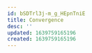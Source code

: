 ```yaml
---
id: bSDTrl3j-m_g_HEpnTniE
title: Convergence
desc: ''
updated: 1639759165196
created: 1639759165196
---
```


